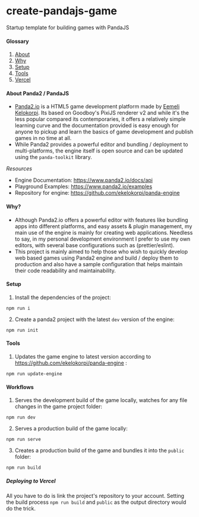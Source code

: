 # create-pandajs-game
Startup template for building games with PandaJS

#### Glossary
1. [About](#about-panda2--pandajs)
2. [Why](#why)
3. [Setup](#setup)
4. [Tools](#tools)
5. [Vercel](#deploying-to-vercel)


#### About Panda2 / PandaJS

- [Panda2.io](https://www.panda2.io/) is a HTML5 game development platform made by [Eemeli Kelokorpi](https://github.com/ekelokorpi). Its based on Goodboy's PixiJS renderer v2 and while it's the less popular compared its contemporaries, it offers a relatively simple learning curve and the documentation provided is easy enough for anyone to pickup and learn the basics of game development and publish games in no time at all.
- While Panda2 provides a powerful editor and bundling / deployment to multi-platforms, the engine itself is open source and can be updated using the `panda-toolkit` library.

*Resources*

- Engine Documentation: https://www.panda2.io/docs/api
- Playground Examples: https://www.panda2.io/examples
- Repository for engine: https://github.com/ekelokorpi/panda-engine


#### Why?

- Although Panda2.io offers a powerful editor with features like bundling apps into different platforms, and easy assets & plugin management, my main use of the engine is mainly for creating web applications. Needless to say, in my personal development environment I prefer to use my own editors, with several base configurations such as (prettier/eslint). 
- This project is mainly aimed to help those who wish to quickly develop web based games using Panda2 engine and build / deploy them to production and also have a sample configuration that helps maintain their code readability and maintainability.


#### Setup

1. Install the dependencies of the project:

`npm run i`

2. Create a panda2 project with the latest `dev` version of the engine:

`npm run init`


#### Tools

1. Updates the game engine to latest version according to https://github.com/ekelokorpi/panda-engine :

`npm run update-engine`


#### Workflows

1. Serves the development build of the game locally, watches for any file changes in the game project folder:

`npm run dev`

2. Serves a production build of the game locally:

`npm run serve`

3. Creates a production build of the game and bundles it into the `public` folder:

`npm run build`


##### Deploying to Vercel

All you have to do is link the project's repository to your account.
Setting the build process `npm run build` and `public` as the output directory would do the trick.
